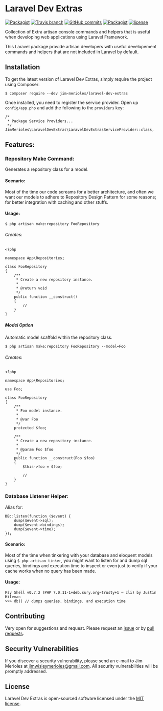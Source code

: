 # Laravel Dev Extras

[![Packagist](https://img.shields.io/packagist/v/jim-merioles/laravel-dev-extras.svg?label=Latest%20Release)](https://github.com/JimMerioles/Laravel-Dev-Extras/releases)
[![Travis branch](https://img.shields.io/travis/JimMerioles/Laravel-Dev-Extras/master.svg?label=TravisCI%20Build:%20Master)](https://travis-ci.org/JimMerioles/Laravel-Dev-Extras)
[![GitHub commits](https://img.shields.io/github/commits-since/JimMerioles/Laravel-Dev-Extras/v0.1.0.svg?label=Commits%20Since%20v0.1.0)](https://github.com/JimMerioles/Laravel-Dev-Extras/commits/master)
[![Packagist](https://img.shields.io/packagist/dt/jim-merioles/laravel-dev-extras.svg?label=Total%20Downloads)](https://packagist.org/packages/jim-merioles/laravel-dev-extras/stats)
[![license](https://img.shields.io/github/license/mashape/apistatus.svg?label=Open%20Source%20License)](https://github.com/JimMerioles/Laravel-Dev-Extras/blob/master/LICENSE.txt)

Collection of Extra artisan console commands and helpers that is useful when developing web applications using Laravel Framework.

This Laravel package provide artisan developers with useful developement commands and helpers that are not included in Laravel by default.

## Installation

To get the latest version of Laravel Dev Extras, simply require the project using Composer:
```
$ composer require --dev jim-merioles/laravel-dev-extras
```

Once installed, you need to register the service provider. Open up `config/app.php` and add the following to the `providers` key:
```
/*
 * Package Service Providers...
 */
JimMerioles\LaravelDevExtras\LaravelDevExtrasServiceProvider::class,
```

## Features:

### Repository Make Command: 
Generates a repository class for a model.

#### Scenario:
Most of the time our code screams for a better architecture, and often we want our models to adhere to Repository Design Pattern for some reasons; for better integration with caching and other stuffs.

#### Usage:
```
$ php artisan make:repository FooRepository
```
###### Creates:
```
<?php

namespace App\Repositories;

class FooRepository
{
    /**
     * Create a new repository instance.
     *
     * @return void
     */
    public function __construct()
    {
        //
    }
}
```

##### Model Option
Automatic model scaffold within the repository class.
```
$ php artisan make:repository FooRepository --model=Foo
```
###### Creates:
```
<?php

namespace App\Repositories;

use Foo;

class FooRepository
{
    /**
     * Foo model instance.
     *
     * @var Foo
     */
    protected $foo;

    /**
     * Create a new repository instance.
     *
     * @param Foo $foo
     */
    public function __construct(Foo $foo)
    {
        $this->foo = $foo;

        //
    }
}
```

### Database Listener Helper:
Alias for:
```
DB::listen(function ($event) {
    dump($event->sql);
    dump($event->bindings);
    dump($event->time);
});
```

#### Scenario:
Most of the time when tinkering with your database and eloquent models using `$ php artisan tinker`, you might want to listen for and dump sql queries, bindings and execution time to inspect or even just to verify if your cache works when no query has been made.

#### Usage:
```
Psy Shell v0.7.2 (PHP 7.0.11-1+deb.sury.org~trusty+1 — cli) by Justin Hileman
>>> db() // dumps queries, bindings, and execution time
```

## Contributing

Very open for suggestions and request. Please request an [issue](https://github.com/JimMerioles/Laravel-Dev-Extras/issues) or by [pull requests](/JimMerioles/Laravel-Dev-Extras/pull/new/master).

## Security Vulnerabilities

If you discover a security vulnerability, please send an e-mail to Jim Merioles at jimwisleymerioles@gmail.com. All security vulnerabilities will be promptly addressed.

## License

Laravel Dev Extras is open-sourced software licensed under the [MIT license](http://opensource.org/licenses/MIT).
